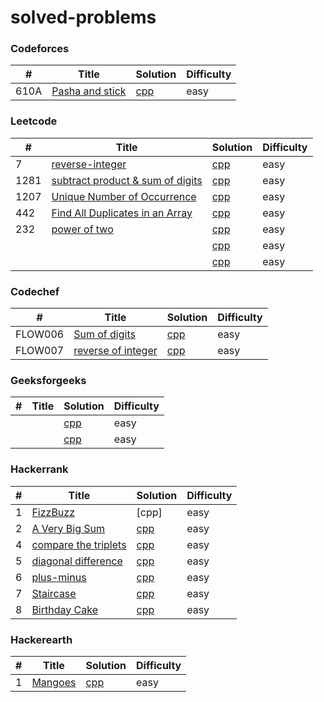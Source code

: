 # solved-problems

### Codeforces
| # | Title | Solution | Difficulty |
|---| ----- | -------- | ---------- |
|610A|[Pasha and stick](https://codeforces.com/contest/610/problem/A)|[cpp](./Codeforces/610a.cpp)|easy|

### Leetcode
| # | Title | Solution | Difficulty |
|---| ----- | -------- | ---------- |
|7|[reverse-integer](https://leetcode.com/problems/reverse-integer/)|[cpp]()|easy|
|1281|[subtract product & sum of digits](https://leetcode.com/problems/subtract-the-product-and-sum-of-digits-of-an-integer/)|[cpp]()|easy|
|1207|[Unique Number of Occurrence](https://leetcode.com/problems/unique-number-of-occurrences/)|[cpp]()|easy|
|442|[Find All Duplicates in an Array](https://leetcode.com/problems/find-all-duplicates-in-an-array/)|[cpp]()|easy|
|232|[power of two](https://leetcode.com/problems/power-of-two/)|[cpp]()|easy|
||[]()|[cpp]()|easy|
||[]()|[cpp]()|easy|

### Codechef
| # | Title | Solution | Difficulty |
|---| ----- | -------- | ---------- |
|FLOW006|[Sum of digits](https://www.codechef.com/problems/FLOW006)|[cpp]()|easy|
|FLOW007|[reverse of integer](https://www.codechef.com/LRNDSA01/problems/FLOW007)|[cpp]()|easy|
### Geeksforgeeks
| # | Title | Solution | Difficulty |
|---| ----- | -------- | ---------- |
||[]()|[cpp]()|easy|
||[]()|[cpp]()|easy|

### Hackerrank
| # | Title | Solution | Difficulty |
|---| ----- | -------- | ---------- |
|1|[FizzBuzz](https://www.hackerrank.com/challenges/fizzbuzz/problem)|[cpp]|easy|
|2|[A Very Big Sum](https://www.hackerrank.com/challenges/a-very-big-sum/problem)|[cpp]()|easy|
|4|[compare the triplets](hackerrank.com/challenges/compare-the-triplets/problem)|[cpp]()|easy|
|5|[diagonal difference](https://www.hackerrank.com/challenges/diagonal-difference/problem)|[cpp]()|easy|
|6|[plus-minus](https://www.hackerrank.com/challenges/plus-minus/problem)|[cpp]()|easy|
|7|[Staircase](https://www.hackerrank.com/challenges/staircase/problem)|[cpp]()|easy|
|8|[Birthday Cake](https://www.hackerrank.com/challenges/birthday-cake-candles/problem)|[cpp]()|easy|


### Hackerearth
| # | Title | Solution | Difficulty |
|---| ----- | -------- | ---------- |
|1|[Mangoes](https://www.hackerearth.com/problem/algorithm/mangoes/)|[cpp]()|easy|
